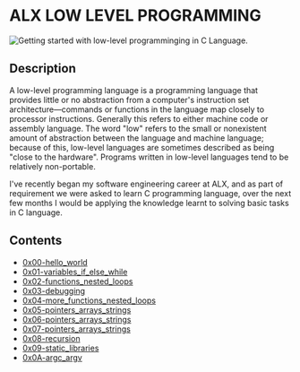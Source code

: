# ALX LOW LEVEL PROGRAMMING

![Getting started with low-level programminging in C Language.](https://camo.githubusercontent.com/3d51da6302e9f14aa387547687650884c29991e1e33eadaede096cfcba67491f/68747470733a2f2f73332e616d617a6f6e6177732e636f6d2f696e7472616e65742d70726f6a656374732d66696c65732f686f6c626572746f6e7363686f6f6c2d6c6f775f6c6576656c5f70726f6772616d6d696e672f3231322f63697366756e2e6a7067)

## Description
A low-level programming language is a programming language that provides little or no abstraction from a computer's instruction set architecture—commands or functions in the language map closely to processor instructions. Generally this refers to either machine code or assembly language. The word "low" refers to the small or nonexistent amount of abstraction between the language and machine language; because of this, low-level languages are sometimes described as being "close to the hardware". Programs written in low-level languages tend to be relatively non-portable.

I've recently began my software engineering career at ALX, and as part of requirement we were asked to learn C programming language, over the next few months I would be applying the knowledge learnt to solving basic tasks in C language.

## Contents
* [0x00-hello_world](https://github.com/TosinISOGUN/alx-low_level_programming/tree/master/0x00-hello_world)
* [0x01-variables_if_else_while](https://github.com/TosinISOGUN/alx-low_level_programming/tree/master/0x01-variables_if_else_while)
* [0x02-functions_nested_loops](https://github.com/TosinISOGUN/alx-low_level_programming/tree/master/0x02-functions_nested_loops)
* [0x03-debugging](https://github.com/TosinISOGUN/alx-low_level_programming/tree/master/0x03-debugging)
* [0x04-more_functions_nested_loops](https://github.com/TosinISOGUN/alx-low_level_programming/tree/master/0x04-more_functions_nested_loops)
* [0x05-pointers_arrays_strings](https://github.com/TosinISOGUN/alx-low_level_programming/tree/master/0x05-pointers_arrays_strings)
* [0x06-pointers_arrays_strings](https://github.com/TosinISOGUN/alx-low_level_programming/tree/master/0x06-pointers_arrays_strings)
* [0x07-pointers_arrays_strings](https://github.com/TosinISOGUN/alx-low_level_programming/tree/master/0x07-pointers_arrays_strings)
* [0x08-recursion](https://github.com/TosinISOGUN/alx-low_level_programming/tree/master/0x08-recursion)
* [0x09-static_libraries](https://github.com/TosinISOGUN/alx-low_level_programming/tree/master/0x09-static_libraries)
* [0x0A-argc_argv](https://github.com/TosinISOGUN/alx-low_level_programming/tree/master/0x0A-argc_argv)
